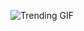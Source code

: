 ![Trending GIF](https://media1.giphy.com/media/v1.Y2lkPThiYjIxNzcyMHV6ZmR5bjczbDNkZmNveW03Nncyc2loeDl5M2xpbTM3aWRxeDd5byZlcD12MV9naWZzX3NlYXJjaCZjdD1n/MT5UUV1d4CXE2A37Dg/giphy.gif)
